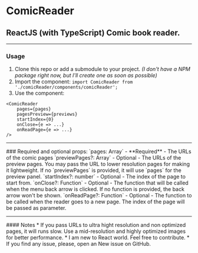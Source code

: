 # ComicReader
## ReactJS (with TypeScript) Comic book reader.   
<hr>

### Usage
1. Clone this repo or add a submodule to your project. *(I don't have a NPM package right now, but I'll create one as soon as possible)*  
2. Import the component:
`import ComicReader from './comicReader/components/comicReader';`  
3. Use the component:
```
<ComicReader 
    pages={pages}
    pagesPreview={previews} 
    startIndex={0} 
    onClose={e => ...}
    onReadPage={e => ...}
/>
```
<hr>
### Required and optional props:
`pages: Array<string>` - **Required** - The URLs of the comic pages  
`previewPages?: Array<string>` - Optional - The URLs of the preview pages. You may pass the URL to lower resolution pages for making it lightweight. If no `previewPages` is provided, it will use `pages` for the preview panel.  
`startIndex?: number` - Optional - The index of the page to start from.  
`onClose?: Function` - Optional - The function that will be called when the menu back arrow is clicked. If no function is provided, the back arrow won't be shown.  
`onReadPage?: Function` - Optional - The function to be called when the reader goes to a new page. The index of the page will be passed as parameter.  
<hr>
#### Notes  
* If you pass URLs to ultra hight resolution and non optimized pages, it will runs slow. Use a mid-resolution and highly optimized images for better performance.   
* I am new to React world. Feel free to contribute.  
* If you find any issue, please, open an New issue on GitHub.